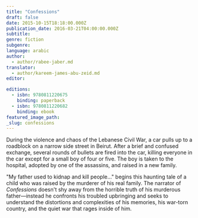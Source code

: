 ```yaml
---
title: "Confessions"
draft: false
date: 2015-10-15T18:18:00.000Z
publication_date: 2016-03-21T04:00:00.000Z
subtitle:
genre: fiction
subgenre:
language: arabic
author:
  - author/rabee-jaber.md
translator:
  - author/kareem-james-abu-zeid.md
editor:

editions:
  - isbn: 9780811220675
    binding: paperback
  - isbn: 9780811220682
    binding: ebook
featured_image_path:
_slug: confessions
---
```


During the violence and chaos of the Lebanese Civil War, a car pulls up to a roadblock on a narrow side street in Beirut. After a brief and confused exchange, several rounds of bullets are fired into the car, killing everyone in the car except for a small boy of four or five. The boy is taken to the hospital, adopted by one of the assassins, and raised in a new family.

"My father used to kidnap and kill people..." begins this haunting tale of a child who was raised by the murderer of his real family. The narrator of _Confessions_ doesn't shy away from the horrible truth of his murderous father—<span class="redactor-invisible-space">instead he confronts his troubled upbringing and seeks to understand the distortions and complexities of his memories, his war-torn country, and the quiet war that rages inside of him.</span>

